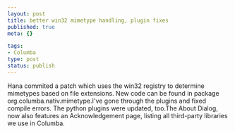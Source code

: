 ```yaml
--- 
layout: post
title: better win32 mimetype handling, plugin fixes
published: true
meta: {}

tags: 
- Columba
type: post
status: publish
---
```

Hana commited a patch which uses the win32 registry to determine mimetypes based on file extensions. New code can be found in package org.columba.nativ.mimetype.I've gone through the plugins and fixed compile errors. The python plugins were updated, too.The About Dialog, now also features an Acknowledgement page, listing all third-party libraries we use in Columba.
